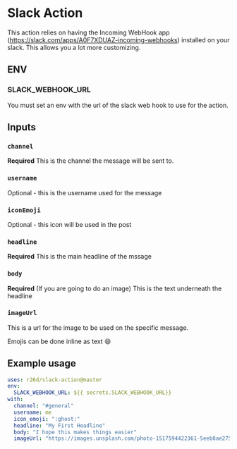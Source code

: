 # Slack Action

This action relies on having the Incoming WebHook app (https://slack.com/apps/A0F7XDUAZ-incoming-webhooks) installed on your slack.
This allows you a lot more customizing.


## ENV

### SLACK_WEBHOOK_URL

You must set an env with the url of the slack web hook to use for the action.

## Inputs
### `channel`
**Required** This is the channel the message will be sent to.

### `username`
Optional - this is the username used for the message

### `iconEmoji`
Optional - this icon will be used in the post

### `headline`

**Required** This is the main headline of the mssage 
### `body`

**Required** (If you are going to do an image) This is the text underneath the headline
### `imageUrl`
This is a url for the image to be used on the specific message. 

Emojis can be done inline as text  :smile:

## Example usage

```yaml
uses: r26d/slack-action@master
env:
  SLACK_WEBHOOK_URL: ${{ secrets.SLACK_WEBHOOK_URL}}
with:
  channel: "#general"
  username: me
  icon_emoji: ":ghost:"
  headline: "My First Headline"
  body: "I hope this makes things easier"
  imageUrl: "https://images.unsplash.com/photo-1517594422361-5eeb8ae275a9?ixlib=rb-1.2.1&auto=format&fit=crop&w=700&q=60"

```
